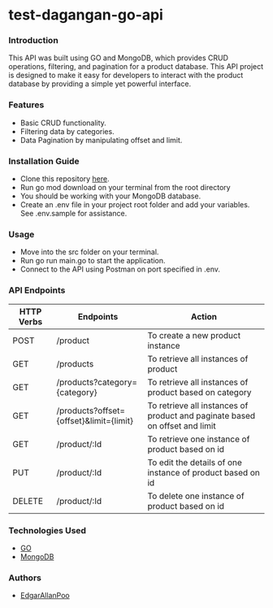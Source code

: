 # test-dagangan-go-api

### Introduction
This API was built using GO and MongoDB, which provides CRUD operations, filtering, and pagination for a product database. This API project is designed to make it easy for developers to interact with the product database by providing a simple yet powerful interface.
### Features
* Basic CRUD functionality.
* Filtering data by categories.
* Data Pagination by manipulating offset and limit.
### Installation Guide
* Clone this repository [here](https://github.com/EdgarAllanPoo/test-dagangan-go-api.git).
* Run go mod download on your terminal from the root directory
* You should be working with your MongoDB database.
* Create an .env file in your project root folder and add your variables. See .env.sample for assistance.
### Usage
* Move into the src folder on your terminal.
* Run go run main.go to start the application.
* Connect to the API using Postman on port specified in .env.
### API Endpoints
| HTTP Verbs | Endpoints | Action |
| --- | --- | --- |
| POST | /product | To create a new product instance |
| GET | /products | To retrieve all instances of product |
| GET | /products?category={category} | To retrieve all instances of product based on category |
| GET | /products?offset={offset}&limit={limit} | To retrieve all instances of product and paginate based on offset and limit |
| GET | /product/:Id | To retrieve one instance of product based on id |
| PUT | /product/:Id | To edit the details of one instance of product based on id |
| DELETE | /product/:Id | To delete one instance of product based on id |
### Technologies Used
* [GO](https://go.dev/)
* [MongoDB](https://www.mongodb.com/)
### Authors
* [EdgarAllanPoo](https://github.com/EdgarAllanPoo)
